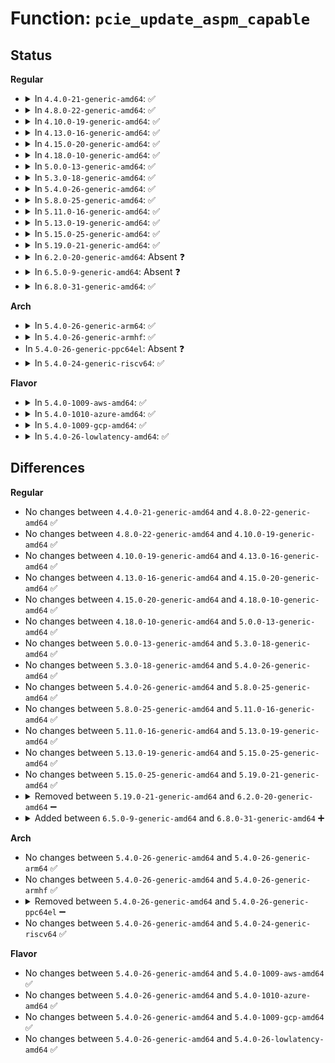# Function: <code>pcie_update_aspm_capable</code>

## Status
<b>Regular</b>
<ul>
<li>
<details>
<summary>In <code>4.4.0-21-generic-amd64</code>: ✅</summary>

```c
void pcie_update_aspm_capable(struct pcie_link_state * root)
```

```json
{
  "name": "pcie_update_aspm_capable",
  "collision_type": "Unique Static",
  "inline_type": "No",
  "funcs": [
    {
      "addr": 18446744071583333184,
      "name": "pcie_update_aspm_capable",
      "external": false,
      "loc": "drivers/pci/pcie/aspm.c:613",
      "file": "drivers/pci/pcie/aspm.c",
      "inline": "seen, unknown",
      "caller_inline": [],
      "caller_func": [
        "drivers/pci/pcie/aspm.c:pcie_aspm_exit_link_state",
        "drivers/pci/pcie/aspm.c:pcie_aspm_pm_state_change"
      ]
    }
  ],
  "symbols": [
    {
      "addr": 18446744071583333184,
      "name": "pcie_update_aspm_capable",
      "section": ".text",
      "bind": "STB_LOCAL",
      "size": 214
    }
  ]
}
```
</details>
</li>
<li>
<details>
<summary>In <code>4.8.0-22-generic-amd64</code>: ✅</summary>

```c
void pcie_update_aspm_capable(struct pcie_link_state * root)
```

```json
{
  "name": "pcie_update_aspm_capable",
  "collision_type": "Unique Static",
  "inline_type": "No",
  "funcs": [
    {
      "addr": 18446744071583644880,
      "name": "pcie_update_aspm_capable",
      "external": false,
      "loc": "drivers/pci/pcie/aspm.c:613",
      "file": "drivers/pci/pcie/aspm.c",
      "inline": "seen, unknown",
      "caller_inline": [],
      "caller_func": [
        "drivers/pci/pcie/aspm.c:pcie_aspm_pm_state_change",
        "drivers/pci/pcie/aspm.c:pcie_aspm_exit_link_state"
      ]
    }
  ],
  "symbols": [
    {
      "addr": 18446744071583644880,
      "name": "pcie_update_aspm_capable",
      "section": ".text",
      "bind": "STB_LOCAL",
      "size": 220
    }
  ]
}
```
</details>
</li>
<li>
<details>
<summary>In <code>4.10.0-19-generic-amd64</code>: ✅</summary>

```c
void pcie_update_aspm_capable(struct pcie_link_state * root)
```

```json
{
  "name": "pcie_update_aspm_capable",
  "collision_type": "Unique Static",
  "inline_type": "No",
  "funcs": [
    {
      "addr": 18446744071583782496,
      "name": "pcie_update_aspm_capable",
      "external": false,
      "loc": "drivers/pci/pcie/aspm.c:634",
      "file": "drivers/pci/pcie/aspm.c",
      "inline": "seen, unknown",
      "caller_inline": [],
      "caller_func": [
        "drivers/pci/pcie/aspm.c:pcie_aspm_pm_state_change",
        "drivers/pci/pcie/aspm.c:pcie_aspm_exit_link_state"
      ]
    }
  ],
  "symbols": [
    {
      "addr": 18446744071583782496,
      "name": "pcie_update_aspm_capable",
      "section": ".text",
      "bind": "STB_LOCAL",
      "size": 220
    }
  ]
}
```
</details>
</li>
<li>
<details>
<summary>In <code>4.13.0-16-generic-amd64</code>: ✅</summary>

```c
void pcie_update_aspm_capable(struct pcie_link_state * root)
```

```json
{
  "name": "pcie_update_aspm_capable",
  "collision_type": "Unique Static",
  "inline_type": "No",
  "funcs": [
    {
      "addr": 18446744071583825248,
      "name": "pcie_update_aspm_capable",
      "external": false,
      "loc": "drivers/pci/pcie/aspm.c:897",
      "file": "drivers/pci/pcie/aspm.c",
      "inline": "seen, unknown",
      "caller_inline": [],
      "caller_func": [
        "drivers/pci/pcie/aspm.c:pcie_aspm_pm_state_change",
        "drivers/pci/pcie/aspm.c:pcie_aspm_exit_link_state"
      ]
    }
  ],
  "symbols": [
    {
      "addr": 18446744071583825248,
      "name": "pcie_update_aspm_capable",
      "section": ".text",
      "bind": "STB_LOCAL",
      "size": 222
    }
  ]
}
```
</details>
</li>
<li>
<details>
<summary>In <code>4.15.0-20-generic-amd64</code>: ✅</summary>

```c
void pcie_update_aspm_capable(struct pcie_link_state * root)
```

```json
{
  "name": "pcie_update_aspm_capable",
  "collision_type": "Unique Static",
  "inline_type": "No",
  "funcs": [
    {
      "addr": 18446744071584088288,
      "name": "pcie_update_aspm_capable",
      "external": false,
      "loc": "drivers/pci/pcie/aspm.c:931",
      "file": "drivers/pci/pcie/aspm.c",
      "inline": "seen, unknown",
      "caller_inline": [],
      "caller_func": [
        "drivers/pci/pcie/aspm.c:pcie_aspm_pm_state_change",
        "drivers/pci/pcie/aspm.c:pcie_aspm_exit_link_state"
      ]
    }
  ],
  "symbols": [
    {
      "addr": 18446744071584088288,
      "name": "pcie_update_aspm_capable",
      "section": ".text",
      "bind": "STB_LOCAL",
      "size": 222
    }
  ]
}
```
</details>
</li>
<li>
<details>
<summary>In <code>4.18.0-10-generic-amd64</code>: ✅</summary>

```c
void pcie_update_aspm_capable(struct pcie_link_state * root)
```

```json
{
  "name": "pcie_update_aspm_capable",
  "collision_type": "Unique Static",
  "inline_type": "No",
  "funcs": [
    {
      "addr": 18446744071584292032,
      "name": "pcie_update_aspm_capable",
      "external": false,
      "loc": "drivers/pci/pcie/aspm.c:956",
      "file": "drivers/pci/pcie/aspm.c",
      "inline": "seen, unknown",
      "caller_inline": [],
      "caller_func": [
        "drivers/pci/pcie/aspm.c:pcie_aspm_pm_state_change",
        "drivers/pci/pcie/aspm.c:pcie_aspm_exit_link_state"
      ]
    }
  ],
  "symbols": [
    {
      "addr": 18446744071584292032,
      "name": "pcie_update_aspm_capable",
      "section": ".text",
      "bind": "STB_LOCAL",
      "size": 212
    }
  ]
}
```
</details>
</li>
<li>
<details>
<summary>In <code>5.0.0-13-generic-amd64</code>: ✅</summary>

```c
void pcie_update_aspm_capable(struct pcie_link_state * root)
```

```json
{
  "name": "pcie_update_aspm_capable",
  "collision_type": "Unique Static",
  "inline_type": "No",
  "funcs": [
    {
      "addr": 18446744071584387744,
      "name": "pcie_update_aspm_capable",
      "external": false,
      "loc": "drivers/pci/pcie/aspm.c:951",
      "file": "drivers/pci/pcie/aspm.c",
      "inline": "seen, unknown",
      "caller_inline": [],
      "caller_func": [
        "drivers/pci/pcie/aspm.c:pcie_aspm_pm_state_change",
        "drivers/pci/pcie/aspm.c:pcie_aspm_exit_link_state"
      ]
    }
  ],
  "symbols": [
    {
      "addr": 18446744071584387744,
      "name": "pcie_update_aspm_capable",
      "section": ".text",
      "bind": "STB_LOCAL",
      "size": 212
    }
  ]
}
```
</details>
</li>
<li>
<details>
<summary>In <code>5.3.0-18-generic-amd64</code>: ✅</summary>

```c
void pcie_update_aspm_capable(struct pcie_link_state * root)
```

```json
{
  "name": "pcie_update_aspm_capable",
  "collision_type": "Unique Static",
  "inline_type": "No",
  "funcs": [
    {
      "addr": 18446744071584584736,
      "name": "pcie_update_aspm_capable",
      "external": false,
      "loc": "drivers/pci/pcie/aspm.c:966",
      "file": "drivers/pci/pcie/aspm.c",
      "inline": "seen, unknown",
      "caller_inline": [],
      "caller_func": [
        "drivers/pci/pcie/aspm.c:pcie_aspm_pm_state_change",
        "drivers/pci/pcie/aspm.c:pcie_aspm_exit_link_state"
      ]
    }
  ],
  "symbols": [
    {
      "addr": 18446744071584584736,
      "name": "pcie_update_aspm_capable",
      "section": ".text",
      "bind": "STB_LOCAL",
      "size": 212
    }
  ]
}
```
</details>
</li>
<li>
<details>
<summary>In <code>5.4.0-26-generic-amd64</code>: ✅</summary>

```c
void pcie_update_aspm_capable(struct pcie_link_state * root)
```

```json
{
  "name": "pcie_update_aspm_capable",
  "collision_type": "Unique Static",
  "inline_type": "No",
  "funcs": [
    {
      "addr": 18446744071584721888,
      "name": "pcie_update_aspm_capable",
      "external": false,
      "loc": "drivers/pci/pcie/aspm.c:980",
      "file": "drivers/pci/pcie/aspm.c",
      "inline": "seen, unknown",
      "caller_inline": [],
      "caller_func": [
        "drivers/pci/pcie/aspm.c:pcie_aspm_pm_state_change",
        "drivers/pci/pcie/aspm.c:pcie_aspm_exit_link_state"
      ]
    }
  ],
  "symbols": [
    {
      "addr": 18446744071584721888,
      "name": "pcie_update_aspm_capable",
      "section": ".text",
      "bind": "STB_LOCAL",
      "size": 212
    }
  ]
}
```
</details>
</li>
<li>
<details>
<summary>In <code>5.8.0-25-generic-amd64</code>: ✅</summary>

```c
void pcie_update_aspm_capable(struct pcie_link_state * root)
```

```json
{
  "name": "pcie_update_aspm_capable",
  "collision_type": "Unique Static",
  "inline_type": "No",
  "funcs": [
    {
      "addr": 18446744071585373840,
      "name": "pcie_update_aspm_capable",
      "external": false,
      "loc": "drivers/pci/pcie/aspm.c:971",
      "file": "drivers/pci/pcie/aspm.c",
      "inline": "seen, unknown",
      "caller_inline": [],
      "caller_func": [
        "drivers/pci/pcie/aspm.c:pcie_aspm_pm_state_change",
        "drivers/pci/pcie/aspm.c:pcie_aspm_exit_link_state"
      ]
    }
  ],
  "symbols": [
    {
      "addr": 18446744071585373840,
      "name": "pcie_update_aspm_capable",
      "section": ".text",
      "bind": "STB_LOCAL",
      "size": 216
    }
  ]
}
```
</details>
</li>
<li>
<details>
<summary>In <code>5.11.0-16-generic-amd64</code>: ✅</summary>

```c
void pcie_update_aspm_capable(struct pcie_link_state * root)
```

```json
{
  "name": "pcie_update_aspm_capable",
  "collision_type": "Unique Static",
  "inline_type": "No",
  "funcs": [
    {
      "addr": 18446744071585533248,
      "name": "pcie_update_aspm_capable",
      "external": false,
      "loc": "drivers/pci/pcie/aspm.c:963",
      "file": "drivers/pci/pcie/aspm.c",
      "inline": "seen, unknown",
      "caller_inline": [],
      "caller_func": [
        "drivers/pci/pcie/aspm.c:pcie_aspm_pm_state_change",
        "drivers/pci/pcie/aspm.c:pcie_aspm_exit_link_state"
      ]
    }
  ],
  "symbols": [
    {
      "addr": 18446744071585533248,
      "name": "pcie_update_aspm_capable",
      "section": ".text",
      "bind": "STB_LOCAL",
      "size": 216
    }
  ]
}
```
</details>
</li>
<li>
<details>
<summary>In <code>5.13.0-19-generic-amd64</code>: ✅</summary>

```c
void pcie_update_aspm_capable(struct pcie_link_state * root)
```

```json
{
  "name": "pcie_update_aspm_capable",
  "collision_type": "Unique Static",
  "inline_type": "No",
  "funcs": [
    {
      "addr": 18446744071585411344,
      "name": "pcie_update_aspm_capable",
      "external": false,
      "loc": "drivers/pci/pcie/aspm.c:963",
      "file": "drivers/pci/pcie/aspm.c",
      "inline": "seen, unknown",
      "caller_inline": [],
      "caller_func": [
        "drivers/pci/pcie/aspm.c:pcie_aspm_pm_state_change",
        "drivers/pci/pcie/aspm.c:pcie_aspm_exit_link_state"
      ]
    }
  ],
  "symbols": [
    {
      "addr": 18446744071585411344,
      "name": "pcie_update_aspm_capable",
      "section": ".text",
      "bind": "STB_LOCAL",
      "size": 214
    }
  ]
}
```
</details>
</li>
<li>
<details>
<summary>In <code>5.15.0-25-generic-amd64</code>: ✅</summary>

```c
void pcie_update_aspm_capable(struct pcie_link_state * root)
```

```json
{
  "name": "pcie_update_aspm_capable",
  "collision_type": "Unique Static",
  "inline_type": "No",
  "funcs": [
    {
      "addr": 18446744071585873504,
      "name": "pcie_update_aspm_capable",
      "external": false,
      "loc": "drivers/pci/pcie/aspm.c:963",
      "file": "drivers/pci/pcie/aspm.c",
      "inline": "seen, unknown",
      "caller_inline": [],
      "caller_func": [
        "drivers/pci/pcie/aspm.c:pcie_aspm_pm_state_change",
        "drivers/pci/pcie/aspm.c:pcie_aspm_exit_link_state"
      ]
    }
  ],
  "symbols": [
    {
      "addr": 18446744071585873504,
      "name": "pcie_update_aspm_capable",
      "section": ".text",
      "bind": "STB_LOCAL",
      "size": 217
    }
  ]
}
```
</details>
</li>
<li>
<details>
<summary>In <code>5.19.0-21-generic-amd64</code>: ✅</summary>

```c
void pcie_update_aspm_capable(struct pcie_link_state * root)
```

```json
{
  "name": "pcie_update_aspm_capable",
  "collision_type": "Unique Static",
  "inline_type": "No",
  "funcs": [
    {
      "addr": 18446744071587065536,
      "name": "pcie_update_aspm_capable",
      "external": false,
      "loc": "drivers/pci/pcie/aspm.c:999",
      "file": "drivers/pci/pcie/aspm.c",
      "inline": "seen, unknown",
      "caller_inline": [],
      "caller_func": [
        "drivers/pci/pcie/aspm.c:pcie_aspm_pm_state_change",
        "drivers/pci/pcie/aspm.c:pcie_aspm_exit_link_state"
      ]
    }
  ],
  "symbols": [
    {
      "addr": 18446744071587065536,
      "name": "pcie_update_aspm_capable",
      "section": ".text",
      "bind": "STB_LOCAL",
      "size": 221
    }
  ]
}
```
</details>
</li>
<li>
<details>
<summary>In <code>6.2.0-20-generic-amd64</code>: Absent ❓</summary>

```json
{
  "name": "pcie_update_aspm_capable",
  "collision_type": "Unique Static",
  "inline_type": "Full",
  "funcs": [
    {
      "addr": 18446744071588260272,
      "name": "pcie_update_aspm_capable",
      "external": false,
      "loc": "drivers/pci/pcie/aspm.c:980",
      "file": "drivers/pci/pcie/aspm.c",
      "inline": "not declared, inlined",
      "caller_inline": [
        "drivers/pci/pcie/aspm.c:pcie_aspm_exit_link_state"
      ],
      "caller_func": []
    }
  ],
  "symbols": []
}
```
</details>
</li>
<li>
<details>
<summary>In <code>6.5.0-9-generic-amd64</code>: Absent ❓</summary>

```json
{
  "name": "pcie_update_aspm_capable",
  "collision_type": "Unique Static",
  "inline_type": "Full",
  "funcs": [
    {
      "addr": 18446744071588535926,
      "name": "pcie_update_aspm_capable",
      "external": false,
      "loc": "drivers/pci/pcie/aspm.c:941",
      "file": "drivers/pci/pcie/aspm.c",
      "inline": "not declared, inlined",
      "caller_inline": [
        "drivers/pci/pcie/aspm.c:pcie_aspm_exit_link_state"
      ],
      "caller_func": []
    }
  ],
  "symbols": []
}
```
</details>
</li>
<li>
<details>
<summary>In <code>6.8.0-31-generic-amd64</code>: ✅</summary>

```c
void pcie_update_aspm_capable(struct pcie_link_state * root)
```

```json
{
  "name": "pcie_update_aspm_capable",
  "collision_type": "Unique Static",
  "inline_type": "No",
  "funcs": [
    {
      "addr": 18446744071588825072,
      "name": "pcie_update_aspm_capable",
      "external": false,
      "loc": "drivers/pci/pcie/aspm.c:942",
      "file": "drivers/pci/pcie/aspm.c",
      "inline": "seen, unknown",
      "caller_inline": [],
      "caller_func": [
        "drivers/pci/pcie/aspm.c:pcie_aspm_pm_state_change",
        "drivers/pci/pcie/aspm.c:pcie_aspm_exit_link_state"
      ]
    }
  ],
  "symbols": [
    {
      "addr": 18446744071588825072,
      "name": "pcie_update_aspm_capable",
      "section": ".text",
      "bind": "STB_LOCAL",
      "size": 221
    }
  ]
}
```
</details>
</li>
</ul>
<b>Arch</b>
<ul>
<li>
<details>
<summary>In <code>5.4.0-26-generic-arm64</code>: ✅</summary>

```c
void pcie_update_aspm_capable(struct pcie_link_state * root)
```

```json
{
  "name": "pcie_update_aspm_capable",
  "collision_type": "Unique Static",
  "inline_type": "No",
  "funcs": [
    {
      "addr": 18446603336496981400,
      "name": "pcie_update_aspm_capable",
      "external": false,
      "loc": "drivers/pci/pcie/aspm.c:980",
      "file": "drivers/pci/pcie/aspm.c",
      "inline": "seen, unknown",
      "caller_inline": [],
      "caller_func": [
        "drivers/pci/pcie/aspm.c:pcie_aspm_pm_state_change",
        "drivers/pci/pcie/aspm.c:pcie_aspm_exit_link_state"
      ]
    }
  ],
  "symbols": [
    {
      "addr": 18446603336496981400,
      "name": "pcie_update_aspm_capable",
      "section": ".text",
      "bind": "STB_LOCAL",
      "size": 268
    }
  ]
}
```
</details>
</li>
<li>
<details>
<summary>In <code>5.4.0-26-generic-armhf</code>: ✅</summary>

```c
void pcie_update_aspm_capable(struct pcie_link_state * root)
```

```json
{
  "name": "pcie_update_aspm_capable",
  "collision_type": "Unique Static",
  "inline_type": "No",
  "funcs": [
    {
      "addr": 3230244940,
      "name": "pcie_update_aspm_capable",
      "external": false,
      "loc": "drivers/pci/pcie/aspm.c:980",
      "file": "drivers/pci/pcie/aspm.c",
      "inline": "seen, unknown",
      "caller_inline": [],
      "caller_func": [
        "drivers/pci/pcie/aspm.c:pcie_aspm_pm_state_change",
        "drivers/pci/pcie/aspm.c:pcie_aspm_exit_link_state"
      ]
    }
  ],
  "symbols": [
    {
      "addr": 3230244940,
      "name": "pcie_update_aspm_capable",
      "section": ".text",
      "bind": "STB_LOCAL",
      "size": 228
    }
  ]
}
```
</details>
</li>
<li>
In <code>5.4.0-26-generic-ppc64el</code>: Absent ❓
</li>
<li>
<details>
<summary>In <code>5.4.0-24-generic-riscv64</code>: ✅</summary>

```c
void pcie_update_aspm_capable(struct pcie_link_state * root)
```

```json
{
  "name": "pcie_update_aspm_capable",
  "collision_type": "Unique Static",
  "inline_type": "No",
  "funcs": [
    {
      "addr": 18446743936275646006,
      "name": "pcie_update_aspm_capable",
      "external": false,
      "loc": "drivers/pci/pcie/aspm.c:980",
      "file": "drivers/pci/pcie/aspm.c",
      "inline": "seen, unknown",
      "caller_inline": [],
      "caller_func": [
        "drivers/pci/pcie/aspm.c:pcie_aspm_pm_state_change",
        "drivers/pci/pcie/aspm.c:pcie_aspm_exit_link_state"
      ]
    }
  ],
  "symbols": [
    {
      "addr": 18446743936275646006,
      "name": "pcie_update_aspm_capable",
      "section": ".text",
      "bind": "STB_LOCAL",
      "size": 202
    }
  ]
}
```
</details>
</li>
</ul>
<b>Flavor</b>
<ul>
<li>
<details>
<summary>In <code>5.4.0-1009-aws-amd64</code>: ✅</summary>

```c
void pcie_update_aspm_capable(struct pcie_link_state * root)
```

```json
{
  "name": "pcie_update_aspm_capable",
  "collision_type": "Unique Static",
  "inline_type": "No",
  "funcs": [
    {
      "addr": 18446744071584672368,
      "name": "pcie_update_aspm_capable",
      "external": false,
      "loc": "drivers/pci/pcie/aspm.c:980",
      "file": "drivers/pci/pcie/aspm.c",
      "inline": "seen, unknown",
      "caller_inline": [],
      "caller_func": [
        "drivers/pci/pcie/aspm.c:pcie_aspm_pm_state_change",
        "drivers/pci/pcie/aspm.c:pcie_aspm_exit_link_state"
      ]
    }
  ],
  "symbols": [
    {
      "addr": 18446744071584672368,
      "name": "pcie_update_aspm_capable",
      "section": ".text",
      "bind": "STB_LOCAL",
      "size": 212
    }
  ]
}
```
</details>
</li>
<li>
<details>
<summary>In <code>5.4.0-1010-azure-amd64</code>: ✅</summary>

```c
void pcie_update_aspm_capable(struct pcie_link_state * root)
```

```json
{
  "name": "pcie_update_aspm_capable",
  "collision_type": "Unique Static",
  "inline_type": "No",
  "funcs": [
    {
      "addr": 18446744071584601520,
      "name": "pcie_update_aspm_capable",
      "external": false,
      "loc": "drivers/pci/pcie/aspm.c:980",
      "file": "drivers/pci/pcie/aspm.c",
      "inline": "seen, unknown",
      "caller_inline": [],
      "caller_func": [
        "drivers/pci/pcie/aspm.c:pcie_aspm_pm_state_change",
        "drivers/pci/pcie/aspm.c:pcie_aspm_exit_link_state"
      ]
    }
  ],
  "symbols": [
    {
      "addr": 18446744071584601520,
      "name": "pcie_update_aspm_capable",
      "section": ".text",
      "bind": "STB_LOCAL",
      "size": 212
    }
  ]
}
```
</details>
</li>
<li>
<details>
<summary>In <code>5.4.0-1009-gcp-amd64</code>: ✅</summary>

```c
void pcie_update_aspm_capable(struct pcie_link_state * root)
```

```json
{
  "name": "pcie_update_aspm_capable",
  "collision_type": "Unique Static",
  "inline_type": "No",
  "funcs": [
    {
      "addr": 18446744071584672048,
      "name": "pcie_update_aspm_capable",
      "external": false,
      "loc": "drivers/pci/pcie/aspm.c:980",
      "file": "drivers/pci/pcie/aspm.c",
      "inline": "seen, unknown",
      "caller_inline": [],
      "caller_func": [
        "drivers/pci/pcie/aspm.c:pcie_aspm_pm_state_change",
        "drivers/pci/pcie/aspm.c:pcie_aspm_exit_link_state"
      ]
    }
  ],
  "symbols": [
    {
      "addr": 18446744071584672048,
      "name": "pcie_update_aspm_capable",
      "section": ".text",
      "bind": "STB_LOCAL",
      "size": 212
    }
  ]
}
```
</details>
</li>
<li>
<details>
<summary>In <code>5.4.0-26-lowlatency-amd64</code>: ✅</summary>

```c
void pcie_update_aspm_capable(struct pcie_link_state * root)
```

```json
{
  "name": "pcie_update_aspm_capable",
  "collision_type": "Unique Static",
  "inline_type": "No",
  "funcs": [
    {
      "addr": 18446744071584779744,
      "name": "pcie_update_aspm_capable",
      "external": false,
      "loc": "drivers/pci/pcie/aspm.c:980",
      "file": "drivers/pci/pcie/aspm.c",
      "inline": "seen, unknown",
      "caller_inline": [],
      "caller_func": [
        "drivers/pci/pcie/aspm.c:pcie_aspm_pm_state_change",
        "drivers/pci/pcie/aspm.c:pcie_aspm_exit_link_state"
      ]
    }
  ],
  "symbols": [
    {
      "addr": 18446744071584779744,
      "name": "pcie_update_aspm_capable",
      "section": ".text",
      "bind": "STB_LOCAL",
      "size": 212
    }
  ]
}
```
</details>
</li>
</ul>

## Differences
<b>Regular</b>
<ul>
<li>
No changes between <code>4.4.0-21-generic-amd64</code> and <code>4.8.0-22-generic-amd64</code> ✅
</li>
<li>
No changes between <code>4.8.0-22-generic-amd64</code> and <code>4.10.0-19-generic-amd64</code> ✅
</li>
<li>
No changes between <code>4.10.0-19-generic-amd64</code> and <code>4.13.0-16-generic-amd64</code> ✅
</li>
<li>
No changes between <code>4.13.0-16-generic-amd64</code> and <code>4.15.0-20-generic-amd64</code> ✅
</li>
<li>
No changes between <code>4.15.0-20-generic-amd64</code> and <code>4.18.0-10-generic-amd64</code> ✅
</li>
<li>
No changes between <code>4.18.0-10-generic-amd64</code> and <code>5.0.0-13-generic-amd64</code> ✅
</li>
<li>
No changes between <code>5.0.0-13-generic-amd64</code> and <code>5.3.0-18-generic-amd64</code> ✅
</li>
<li>
No changes between <code>5.3.0-18-generic-amd64</code> and <code>5.4.0-26-generic-amd64</code> ✅
</li>
<li>
No changes between <code>5.4.0-26-generic-amd64</code> and <code>5.8.0-25-generic-amd64</code> ✅
</li>
<li>
No changes between <code>5.8.0-25-generic-amd64</code> and <code>5.11.0-16-generic-amd64</code> ✅
</li>
<li>
No changes between <code>5.11.0-16-generic-amd64</code> and <code>5.13.0-19-generic-amd64</code> ✅
</li>
<li>
No changes between <code>5.13.0-19-generic-amd64</code> and <code>5.15.0-25-generic-amd64</code> ✅
</li>
<li>
No changes between <code>5.15.0-25-generic-amd64</code> and <code>5.19.0-21-generic-amd64</code> ✅
</li>
<li>
<details>
<summary>Removed between <code>5.19.0-21-generic-amd64</code> and <code>6.2.0-20-generic-amd64</code> ➖</summary>

```c
void pcie_update_aspm_capable(struct pcie_link_state * root)
```
</details>
</li>
<li>
<details>
<summary>Added between <code>6.5.0-9-generic-amd64</code> and <code>6.8.0-31-generic-amd64</code> ➕</summary>

```c
void pcie_update_aspm_capable(struct pcie_link_state * root)
```
</details>
</li>
</ul>
<b>Arch</b>
<ul>
<li>
No changes between <code>5.4.0-26-generic-amd64</code> and <code>5.4.0-26-generic-arm64</code> ✅
</li>
<li>
No changes between <code>5.4.0-26-generic-amd64</code> and <code>5.4.0-26-generic-armhf</code> ✅
</li>
<li>
<details>
<summary>Removed between <code>5.4.0-26-generic-amd64</code> and <code>5.4.0-26-generic-ppc64el</code> ➖</summary>

```c
void pcie_update_aspm_capable(struct pcie_link_state * root)
```
</details>
</li>
<li>
No changes between <code>5.4.0-26-generic-amd64</code> and <code>5.4.0-24-generic-riscv64</code> ✅
</li>
</ul>
<b>Flavor</b>
<ul>
<li>
No changes between <code>5.4.0-26-generic-amd64</code> and <code>5.4.0-1009-aws-amd64</code> ✅
</li>
<li>
No changes between <code>5.4.0-26-generic-amd64</code> and <code>5.4.0-1010-azure-amd64</code> ✅
</li>
<li>
No changes between <code>5.4.0-26-generic-amd64</code> and <code>5.4.0-1009-gcp-amd64</code> ✅
</li>
<li>
No changes between <code>5.4.0-26-generic-amd64</code> and <code>5.4.0-26-lowlatency-amd64</code> ✅
</li>
</ul>
